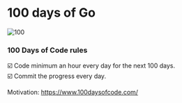 # 100 days of Go
![100](https://img.shields.io/badge/18-100-101010.svg)

### 100 Days of Code rules
☑️  Code minimum an hour every day for the next 100 days.<br>
☑️  Commit the progress every day.

Motivation: https://www.100daysofcode.com/
